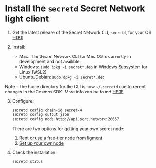 # Install the `secretd` Secret Network light client

1. Get the latest release of the Secret Network CLI, `secretd`, for your OS [HERE](https://github.com/scrtlabs/SecretNetwork/releases/latest)

2) Install:

   - Mac: The Secret Network CLI for Mac OS is currently in development and not availible.
   - Windows: `sudo dpkg -i secret*.deb` in Windows Subsystem for Linux (WSL2)
   - Ubuntu/Debian: `sudo dpkg -i secret*.deb`

Note - The home directory for the CLI is now `~/.secretd` due to recent changes in the Cosmos SDK. More info can be found [HERE](https://github.com/scrtlabs/SupernovaDocs/blob/master/app%20developers/cli.md)

3) Configure:

   ```bash
   secretd config chain-id secret-4
   secretd config output json
   secretd config node http://api.scrt.network:26657
   ```

   There are two options for getting your own secret node:
   1. [Rent or use a free-tier node from figment](https://figment.io/datahub/secret-network/)
   2. [Set up your own node](https://docs.scrt.network/node-guides/run-full-node-mainnet.html)

4) Check the installation:

   ```bash
   secretd status
   ```
